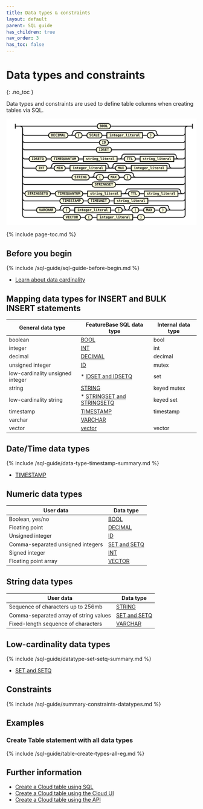 ```yaml
---
title: Data types & constraints
layout: default
parent: SQL guide
has_children: true
nav_order: 3
has_toc: false
---
```


# Data types and constraints
{: .no_toc }

Data types and constraints are used to define table columns when creating tables via SQL.

![expr](/assets/images/sql-guide/type_name.svg)

{% include page-toc.md %}

## Before you begin

{% include /sql-guide/sql-guide-before-begin.md %}
* [Learn about data cardinality](/docs/cloud/cloud-faq/cloud-faq-data-cardinality)

## Mapping data types for INSERT and BULK INSERT statements

| General data type | FeatureBase SQL data type | Internal data type |
|---|---|---|
| boolean | [BOOL](/docs/sql-guide/data-types/data-type-bool) | bool |
| integer | [INT](/docs/sql-guide/data-types/data-type-int) | int |
| decimal | [DECIMAL](/docs/sql-guide/data-types/data-type-decimal) | decimal |
| unsigned integer | [ID](/docs/sql-guide/data-types/data-type-id) | mutex |
| low-cardinality unsigned integer | * [IDSET and IDSETQ](/docs/sql-guide/data-types/data-type-set-setq) | set |
| string | [STRING](/docs/sql-guide/data-types/data-type-string) | keyed mutex |
| low-cardinality string | * [STRINGSET and STRINGSETQ](/docs/sql-guide/data-types/data-type-set-setq) | keyed set |
| timestamp | [TIMESTAMP](/docs/sql-guide/data-types/data-type-timestamp) | timestamp |
| varchar | [VARCHAR](/docs/sql-guide/data-types/data-type-varchar) |  |
| vector | [vector](/docs/sql-guide/data-types/data-type-vector) | vector |

## Date/Time data types

{% include /sql-guide/data-type-timestamp-summary.md %}

* [TIMESTAMP](/docs/sql-guide/data-types/data-type-timestamp)

## Numeric data types

| User data | Data type |
|---|---|
| Boolean, yes/no | [BOOL](/docs/sql-guide/data-types/data-type-bool) |
| Floating point | [DECIMAL](/docs/sql-guide/data-types/data-type-decimal) |
| Unsigned integer | [ID](/docs/sql-guide/data-types/data-type-id) |
| Comma-separated unsigned integers | [SET and SETQ](/docs/sql-guide/data-types/data-type-set-setq)
| Signed integer | [INT](/docs/sql-guide/data-types/data-type-int) |
| Floating point array | [VECTOR](/docs/sql-guide/data-types/data-type-vector) |

## String data types

| User data | Data type |
|---|---|
| Sequence of characters up to 256mb | [STRING](/docs/sql-guide/data-types/data-type-string) |
| Comma-separated array of string values | [SET and SETQ](/docs/sql-guide/data-types/data-type-set-setq)
| Fixed-length sequence of characters | [VARCHAR](/docs/sql-guide/data-types/data-type-varchar) |

## Low-cardinality data types

{% include /sql-guide/datatype-set-setq-summary.md %}

* [SET and SETQ](/docs/sql-guide/data-types/data-type-set-setq)

## Constraints

{% include /sql-guide/summary-constraints-datatypes.md %}

## Examples

### Create Table statement with all data types

{% include /sql-guide/table-create-types-all-eg.md %}

## Further information

* [Create a Cloud table using SQL](/docs/sql-guide/statements/statement-table-create)
* [Create a Cloud table using the Cloud UI](/docs/cloud/cloud-tables/cloud-table-create)
* [Create a Cloud table using the API](https://api-docs-featurebase-cloud.redoc.ly/latest#operation/createTable)
